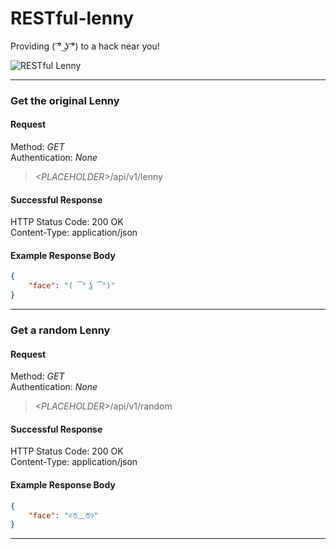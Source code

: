 # RESTful-lenny
Providing ( ͡° ͜ʖ ͡°) to a hack near you!

![RESTful Lenny](http://i.imgur.com/LzBTC4r.png)

---
### Get the original Lenny
#### Request
Method: _GET_<br>
Authentication: _None_
> _&lt;PLACEHOLDER&gt;_/api/v1/lenny

#### Successful Response
HTTP Status Code: 200 OK<br>
Content-Type: application/json

#### Example Response Body
```json
{
    "face": "( ͡° ͜ʖ ͡°)"
}
```
---
### Get a random Lenny
#### Request
Method: _GET_<br>
Authentication: _None_
> _&lt;PLACEHOLDER&gt;_/api/v1/random

#### Successful Response
HTTP Status Code: 200 OK<br>
Content-Type: application/json

#### Example Response Body
```json
{
    "face": "୧꘠﹏꘠୨"
}
```
---